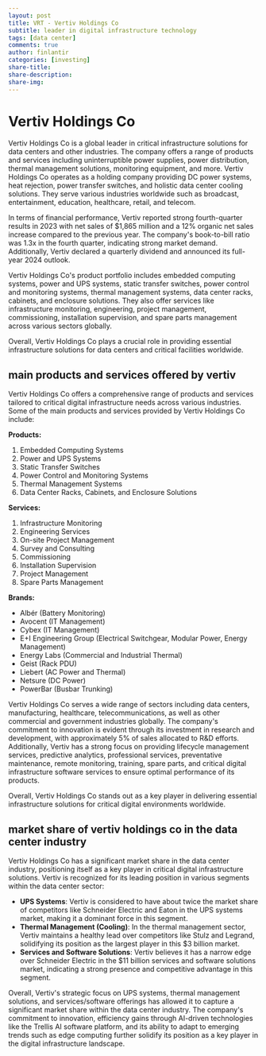 ```yaml
---
layout: post
title: VRT - Vertiv Holdings Co
subtitle: leader in digital infrastructure technology
tags: [data center]
comments: true
author: finlantir
categories: [investing]
share-title:
share-description:
share-img:
---
```




# Vertiv Holdings Co
Vertiv Holdings Co is a global leader in critical infrastructure solutions for data centers and other industries. The company offers a range of products and services including uninterruptible power supplies, power distribution, thermal management solutions, monitoring equipment, and more. Vertiv Holdings Co operates as a holding company providing DC power systems, heat rejection, power transfer switches, and holistic data center cooling solutions. They serve various industries worldwide such as broadcast, entertainment, education, healthcare, retail, and telecom.

In terms of financial performance, Vertiv reported strong fourth-quarter results in 2023 with net sales of $1,865 million and a 12% organic net sales increase compared to the previous year. The company's book-to-bill ratio was 1.3x in the fourth quarter, indicating strong market demand. Additionally, Vertiv declared a quarterly dividend and announced its full-year 2024 outlook.

Vertiv Holdings Co's product portfolio includes embedded computing systems, power and UPS systems, static transfer switches, power control and monitoring systems, thermal management systems, data center racks, cabinets, and enclosure solutions. They also offer services like infrastructure monitoring, engineering, project management, commissioning, installation supervision, and spare parts management across various sectors globally.

Overall, Vertiv Holdings Co plays a crucial role in providing essential infrastructure solutions for data centers and critical facilities worldwide.


## main products and services offered by vertiv
Vertiv Holdings Co offers a comprehensive range of products and services tailored to critical digital infrastructure needs across various industries. Some of the main products and services provided by Vertiv Holdings Co include:

**Products:**
1. Embedded Computing Systems
2. Power and UPS Systems
3. Static Transfer Switches
4. Power Control and Monitoring Systems
5. Thermal Management Systems
6. Data Center Racks, Cabinets, and Enclosure Solutions

**Services:**
1. Infrastructure Monitoring
2. Engineering Services
3. On-site Project Management
4. Survey and Consulting
5. Commissioning
6. Installation Supervision
7. Project Management
8. Spare Parts Management

**Brands:**
- Albér (Battery Monitoring)
- Avocent (IT Management)
- Cybex (IT Management)
- E+I Engineering Group (Electrical Switchgear, Modular Power, Energy Management)
- Energy Labs (Commercial and Industrial Thermal)
- Geist (Rack PDU)
- Liebert (AC Power and Thermal)
- Netsure (DC Power)
- PowerBar (Busbar Trunking)

Vertiv Holdings Co serves a wide range of sectors including data centers, manufacturing, healthcare, telecommunications, as well as other commercial and government industries globally. The company's commitment to innovation is evident through its investment in research and development, with approximately 5% of sales allocated to R&D efforts. Additionally, Vertiv has a strong focus on providing lifecycle management services, predictive analytics, professional services, preventative maintenance, remote monitoring, training, spare parts, and critical digital infrastructure software services to ensure optimal performance of its products.

Overall, Vertiv Holdings Co stands out as a key player in delivering essential infrastructure solutions for critical digital environments worldwide.



## market share of vertiv holdings co in the data center industry
Vertiv Holdings Co has a significant market share in the data center industry, positioning itself as a key player in critical digital infrastructure solutions. Vertiv is recognized for its leading position in various segments within the data center sector:
- **UPS Systems**: Vertiv is considered to have about twice the market share of competitors like Schneider Electric and Eaton in the UPS systems market, making it a dominant force in this segment.
- **Thermal Management (Cooling)**: In the thermal management sector, Vertiv maintains a healthy lead over competitors like Stulz and Legrand, solidifying its position as the largest player in this $3 billion market.
- **Services and Software Solutions**: Vertiv believes it has a narrow edge over Schneider Electric in the $11 billion services and software solutions market, indicating a strong presence and competitive advantage in this segment.

Overall, Vertiv's strategic focus on UPS systems, thermal management solutions, and services/software offerings has allowed it to capture a significant market share within the data center industry. The company's commitment to innovation, efficiency gains through AI-driven technologies like the Trellis AI software platform, and its ability to adapt to emerging trends such as edge computing further solidify its position as a key player in the digital infrastructure landscape.